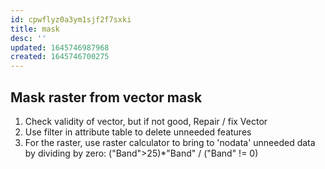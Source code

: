 ```yaml
---
id: cpwflyz0a3ym1sjf2f7sxki
title: mask
desc: ''
updated: 1645746987968
created: 1645746700275
---
```

## Mask raster from vector mask

1. Check validity of vector, but if not good, Repair / fix Vector
2. Use filter in attribute table to delete unneeded features
3. For the raster, use raster calculator to bring to 'nodata' unneeded data by dividing by zero: 
   ("Band">25)*"Band" / ("Band" != 0)

